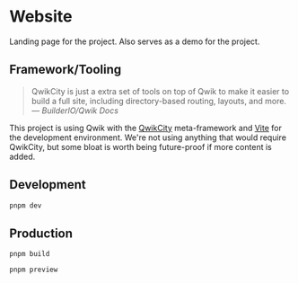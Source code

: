 # Website

Landing page for the project. Also serves as a demo for the project.

## Framework/Tooling

> QwikCity is just a extra set of tools on top of Qwik to make it easier to build a full site, including directory-based routing, layouts, and more. &mdash; <cite>BuilderIO/Qwik Docs</cite>

This project is using Qwik with the [QwikCity](https://qwik.builder.io/qwikcity/overview) meta-framework and [Vite](https://vitejs.dev/) for the development environment. We're not using anything that would require QwikCity, but some bloat is worth being future-proof if more content is added.

## Development

```sh
pnpm dev
```

## Production

```shell
pnpm build
```

```sh
pnpm preview
```

